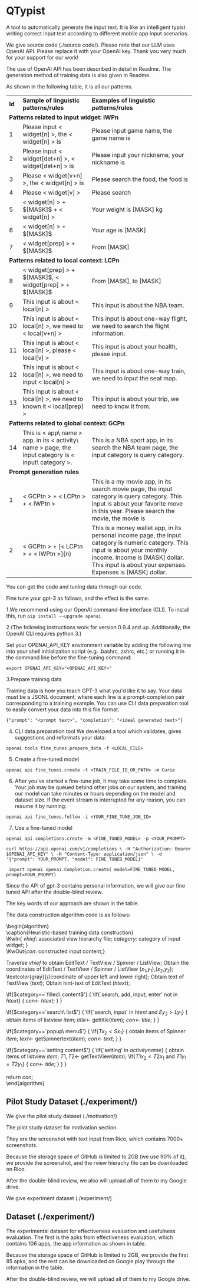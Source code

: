 # QTypist
A tool to automatically generate the input text. It is like an intelligent typist writing correct input text according to different mobile app input scenarios.

We give source code (./source code/). Please note that our LLM uses OpenAI API. Please replace it with your OpenAI key. Thank you very much for your support for our work!

The use of OpenAI API has been described in detail in Readme. The generation method of training data is also given in Readme.


As shown in the following table, it is all our patterns.

<table>
    <tr>
        <td><b>Id</b></td>
        <td><b>Sample of linguistic patterns/rules</b></td>
        <td><b>Examples of linguistic patterns/rules</b></td>
    </tr>
    <tr>
        <td colspan = "3"><b>Patterns related to input widget: IWPn</b> </td>
    </tr>
    <tr>
        <td>1</td>
        <td>Please input < widget[n] >, the < widget[n] > is</td>
        <td>Please input game name, the game name is</td>
    </tr>
    <tr>
        <td>2</td>
        <td>Please input < widget[det+n] >, < widget[det+n] > is</td>
        <td>Please input your nickname, your nickname is</td>
    </tr>
    <tr>
        <td>3</td>
        <td>Please < widget[v+n] >, the < widget[n] > is</td>
        <td>Please search the food, the food is</td>
    </tr>
    <tr>
        <td>4</td>
        <td>Please < widget[v] > </td>
        <td>Please search </td>
    </tr>
    <tr>
        <td>5</td>
        <td>< widget[n] > + $[MASK]$ + < widget[n] ></td>
        <td>Your weight is [MASK] kg</td>
    </tr>
    <tr>
        <td>6</td>
        <td>< widget[n] > + $[MASK]$ </td>
        <td>Your age is [MASK]</td>
    </tr>
    <tr>
        <td>7</td>
        <td>< widget[prep] > + $[MASK]$</td>
        <td>From [MASK]</td>
    </tr>
    <tr>
        <td colspan = "3"><b>Patterns related to local context: LCPn</b> </td>
    </tr>
    <tr>
        <td>8</td>
        <td>< widget[prep] > + $[MASK]$, < widget[prep] > + $[MASK]$</td>
        <td>From [MASK], to [MASK]</td>
    </tr>
    <tr>
        <td>9</td>
        <td>This input is about < local[n] ></td>
        <td>This input is about the NBA team.</td>
    </tr>
    <tr>
        <td>10</td>
        <td>This input is about < local[n] >, we need to < local[v+n] ></td>
        <td>This input is about one-way flight, we need to search the flight information.</td>
    </tr>
    <tr>
        <td>11</td>
        <td>This input is about < local[n] >, please < local[v] > </td>
        <td>This input is about your health, please input.</td>
    </tr>
    <tr>
        <td>12</td>
        <td>This input is about < local[n] >, we need to input < local[n] ></td>
        <td>This input is about one-way train, we need to input the seat map.</td>
    </tr>
    <tr>
        <td>13</td>
        <td>This input is about < local[n] >, we need to known it < local[prep] ></td>
        <td>This input is about your trip, we need to know it from.</td>
    </tr>
    <tr>
        <td colspan = "3"><b>Patterns related to global context: GCPn</b> </td>
    </tr>
    <tr>
        <td>14</td>
        <td>This is < app\ name > app, in its < activity\ name > page, the input category is < input\ category >.</td>
        <td>This is a NBA sport app, in its search the NBA team page, the input category is query category.</td>
    </tr>
    <tr>
        <td colspan = "3"><b>Prompt generation rules</b> </td>
    </tr>
    <tr>
        <td>1</td>
        <td>< GCPtn > + < LCPtn > + < IWPtn ></td>
        <td>This is a my movie app, in its search movie page, the input category is query category.  This input is about your favorite move in this year. Please search the movie, the movie is </td>
    </tr>
    <tr>
        <td>2</td>
        <td>< GCPtn > + [< LCPtn > + < IWPtn >]{n}</td>
        <td>This is a money wallet app, in its personal income page, the input category is numeric category. This input is about your monthly income. Income is [MASK] dollar. This input is about your expenses. Expenses is [MASK] dollar.</td>
    </tr>
</table>


You can get the code and tuning data through our code.

Fine tune your gpt-3 as follows, and the effect is the same.

1.We recommend using our OpenAI command-line interface (CLI). To install this, run
`pip install --upgrade openai`

2.(The following instructions work for version 0.9.4 and up. Additionally, the OpenAI CLI requires python 3.)

Set your OPENAI_API_KEY environment variable by adding the following line into your shell initialization script (e.g. .bashrc, zshrc, etc.) or running it in the command line before the fine-tuning command:

`export OPENAI_API_KEY="<OPENAI_API_KEY>"`

3.Prepare training data

Training data is how you teach GPT-3 what you'd like it to say.
Your data must be a JSONL document, where each line is a prompt-completion pair corresponding to a training example. You can use CLI data preparation tool to easily convert your data into this file format.

`{"prompt": "<prompt text>", "completion": "<ideal generated text>"}`

4. CLI data preparation tool
We developed a tool which validates, gives suggestions and reformats your data:

`openai tools fine_tunes.prepare_data -f <LOCAL_FILE>`

5. Create a fine-tuned model

`openai api fine_tunes.create -t <TRAIN_FILE_ID_OR_PATH> -m Curie`

6. After you've started a fine-tune job, it may take some time to complete. Your job may be queued behind other jobs on our system, and training our model can take minutes or hours depending on the model and dataset size. If the event stream is interrupted for any reason, you can resume it by running:

`openai api fine_tunes.follow -i <YOUR_FINE_TUNE_JOB_ID>`

7. Use a fine-tuned model

`openai api completions.create -m <FINE_TUNED_MODEL> -p <YOUR_PROMPT>`

`curl https://api.openai.com/v1/completions \
  -H "Authorization: Bearer $OPENAI_API_KEY" \
  -H "Content-Type: application/json" \
  -d '{"prompt": YOUR_PROMPT, "model": FINE_TUNED_MODEL}'`
  
 `
import openai
openai.Completion.create(
    model=FINE_TUNED_MODEL,
    prompt=YOUR_PROMPT)`

Since the API of gpt-3 contains personal information, we will give our fine tuned API after the double-blind review.

The key words of our approach are shown in the table.


The data construction algorithm code is as follows:


\begin{algorithm}  
  \caption{Heuristic-based training data construction}  
  \KwIn{
       $vhief$: associated view hierarchy file\;
       $category$: category of input widget\;
       }  
  \KwOut{$con$: constructed input content;}  
  
  Traverse $vhief$ to obtain EditText / TextView / Spinner / ListView\;
  Obtain the coordinates of EditText / TextView / Spinner / ListView  ($x_1$,$y_1$),($x_2$,$y_2$)\;
  \textcolor{gray}{//coordinate of upper left and lower right}\;
  Obtain text of TextView ($text$)\;
  Obtain hint-text of EditText ($htext$)\;
  
  \If{$category==`filled\ content$'}
  {
    \If{`search, add, input, enter' not in $htext$} 
    {
        $con\gets$ $htext$\;
    }
  }
  
  \If{$category==`search\ list$'}
  {
    \If{`search, input' in $htext$ and $Ey_2 > Ly_1$} 
    {
        obtain items of listview $item$\;
        $title\gets$ gettitle($item$)\;
        $con\gets$ $title$\;
    }
  }
  
  \If{$category==`popup\ menu$'}
  {
    \If{$Tx_2 < Sx_1$} 
    {
        obtain items of Spinner $item$\;
        $text\gets$ getSpinnertext($item$)\;
        $con\gets$ $text$\;
    }
  }
  
  \If{$category==`setting content$'}
  {
    \If{`setting' in $activityname$} 
    {
        obtain items of listview $item$\;
        $T1,T2\gets$ getTextView($item$)\;
        \If{$T1x_2 < T2x_1$ and $T1y_1 = T2y_1$} 
        {
            $con\gets$ $title$\;
        }
    }
  }

  return $con$\;  
\end{algorithm}  


## Pilot Study Dataset (./experiment/)

We give the pilot study dataset (./motivation/)

The pilot study dataset for motivation section. 

They are the screenshot with text input from Rico, which contains 7000+ screenshots.

Because the storage space of GitHub is limited to 2GB (we use 90% of it), we provide the screenshot, and the rview hierachy file can be downloaded on Rico.

After the double-blind review, we also will upload all of them to my Google drive.


We give experiment dataset (./experiment/)

## Dataset (./experiment/)
The experimental dataset for effectiveness evaluation and usefulness evaluation. 
The first is the apks from effectiveness evaluation, which contains 106 apps, the app information as shown in table.

Because the storage space of GitHub is limited to 2GB, we provide the first 85 apks, and the rest can be downloaded on Google play through the information in the table.

After the double-blind review, we will upload all of them to my Google drive.


